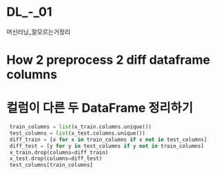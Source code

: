# DL_-_01
머신러닝_잘모르는거정리
# How 2 preprocess 2 diff dataframe columns
# 컬럼이 다른 두 DataFrame 정리하기

```python
 train_columns = list(x_train.columns.unique())
 test_columns = list(x_test.columns.unique())
 diff_train = [x for x in train_columns if x not in test_columns]
 diff_test = [y for y in test_columns if y not in train_columns]
 x_train.drop(columns=diff_train)
 x_test.drop(columns=diff_test)
 test_columns[train_columns]
```
